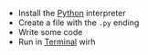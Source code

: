 - Install the  [Python](https://www.python.org/downloads/) interpreter
- Create a file with the `.py` ending
- Write some code
- Run in [Terminal](bash.md) wirh